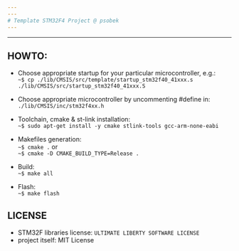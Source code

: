 ```yaml
---
---
# Template STM32F4 Project @ psobek
---
```

---

## HOWTO:

* Choose appropriate startup for your particular microcontroller, e.g.: <br>
`~$ cp ./lib/CMSIS/src/template/startup_stm32f40_41xxx.s ./lib/CMSIS/src/startup_stm32f40_41xxx.S`

* Choose appropriate microcontroller by uncommenting #define in:<br>
`./lib/CMSIS/inc/stm32f4xx.h`

* Toolchain, cmake & st-link installation:<br>
`~$ sudo apt-get install -y cmake stlink-tools gcc-arm-none-eabi`

* Makefiles generation:<br>
`~$ cmake .`
or <br>
`~$ cmake -D CMAKE_BUILD_TYPE=Release .`

* Build:<br>
`~$ make all`

* Flash:<br>
`~$ make flash`

## LICENSE

- STM32F libraries license: `ULTIMATE LIBERTY SOFTWARE LICENSE`
- project itself: MIT License
